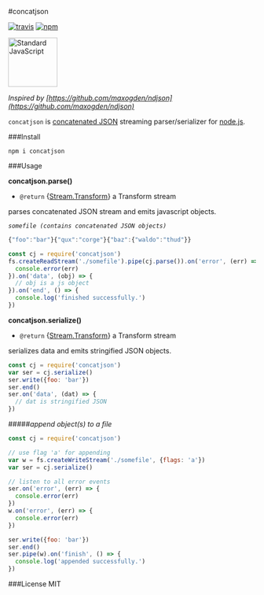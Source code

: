#concatjson

[![travis](https://img.shields.io/travis/mawni/concatjson/master.svg)](https://travis-ci.org/mawni/concatjson) [![npm](https://img.shields.io/npm/v/concatjson.svg?maxAge=2592000?style=flat-square)](https://www.npmjs.com/package/concatjson)

<a href="https://github.com/feross/standard"><img src="https://cdn.rawgit.com/feross/standard/master/sticker.svg" alt="Standard JavaScript" width="100"></a>

_Inspired by [https://github.com/maxogden/ndjson](https://github.com/maxogden/ndjson)_

`concatjson` is [concatenated JSON](https://en.wikipedia.org/wiki/JSON_Streaming) streaming parser/serializer for [node.js](https://nodejs.org).

###Install

`npm i concatjson`

###Usage

**concatjson.parse()**

 * `@return` {[Stream.Transform](https://nodejs.org/api/stream.html#stream_class_stream_transform)} a Transform stream

parses concatenated JSON stream and emits javascript objects.

_`somefile (contains concatenated JSON objects)`_

```js
{"foo":"bar"}{"qux":"corge"}{"baz":{"waldo":"thud"}}
```

```js
const cj = require('concatjson')
fs.createReadStream('./somefile').pipe(cj.parse()).on('error', (err) => {
  console.error(err)
}).on('data', (obj) => {
  // obj is a js object
}).on('end', () => {
  console.log('finished successfully.')
})
```
**concatjson.serialize()**

 * `@return` {[Stream.Transform](https://nodejs.org/api/stream.html#stream_class_stream_transform)} a Transform stream

serializes data and emits stringified JSON objects.

```js
const cj = require('concatjson')
var ser = cj.serialize()
ser.write({foo: 'bar'})
ser.end()
ser.on('data', (dat) => {
  // dat is stringified JSON
})
```
#####_append object(s) to a file_
```js
const cj = require('concatjson')

// use flag 'a' for appending
var w = fs.createWriteStream('./somefile', {flags: 'a'})
var ser = cj.serialize()

// listen to all error events
ser.on('error', (err) => {
  console.error(err)
})
w.on('error', (err) => {
  console.error(err)
})

ser.write({foo: 'bar'})
ser.end()
ser.pipe(w).on('finish', () => {
  console.log('appended successfully.')
})
```
###License
MIT
